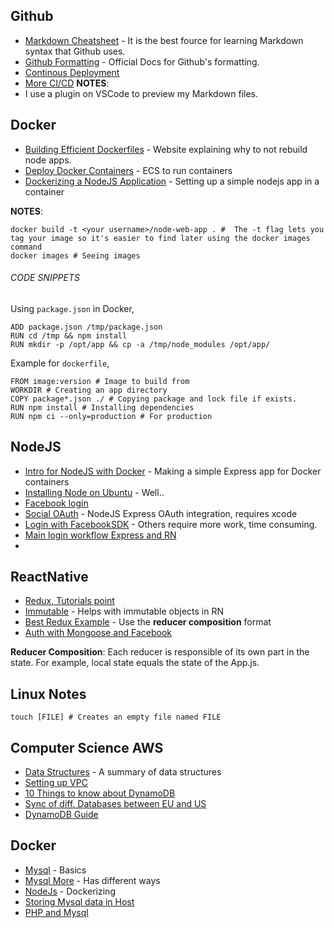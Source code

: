 ## Github
- [Markdown Cheatsheet](https://github.com/adam-p/markdown-here/wiki/Markdown-Cheatsheet) - It is the best fource for learning Markdown syntax that Github uses.
- [Github Formatting](https://help.github.com/en/articles/basic-writing-and-formatting-syntax#quoting-code) - Official Docs for Github's formatting.
- [Continous Deployment](https://hackernoon.com/continuous-deployment-with-aws-codedeploy-github-d1eb97550b82)
- [More CI/CD](https://medium.com/@mosheezderman/how-to-set-up-ci-cd-pipeline-for-a-node-js-app-with-jenkins-c51581cc783c)
**NOTES**:
- I use a plugin on VSCode to preview my Markdown files.


## Docker
- [Building Efficient Dockerfiles](http://bitjudo.com/blog/2014/03/13/building-efficient-dockerfiles-node-dot-js/) - Website explaining why to not rebuild node apps.
- [Deploy Docker Containers](https://aws.amazon.com/getting-started/tutorials/deploy-docker-containers/) - ECS to run containers
- [Dockerizing a NodeJS Application](https://nodejs.org/en/docs/guides/nodejs-docker-webapp/) - Setting up a simple nodejs app in a container

**NOTES**:
```
docker build -t <your username>/node-web-app . #  The -t flag lets you tag your image so it's easier to find later using the docker images command
docker images # Seeing images
```

###### CODE SNIPPETS
Using ```package.json``` in Docker,
```
ADD package.json /tmp/package.json
RUN cd /tmp && npm install
RUN mkdir -p /opt/app && cp -a /tmp/node_modules /opt/app/
```

Example for ```dockerfile```,
```
FROM image:version # Image to build from
WORKDIR # Creating an app directory
COPY package*.json ./ # Copying package and lock file if exists.
RUN npm install # Installing dependencies
RUN npm ci --only=production # For production
```

## NodeJS
- [Intro for NodeJS with Docker](https://nodejs.org/en/docs/guides/nodejs-docker-webapp/) - Making a simple Express app for Docker containers
- [Installing Node on Ubuntu](https://websiteforstudents.com/install-the-latest-node-js-and-nmp-packages-on-ubuntu-16-04-18-04-lts/) - Well..
- [Facebook login](https://codeburst.io/node-js-rest-api-facebook-login-121114ee04d8?gi=d9ee6ee0b1d)
- [Social OAuth](https://alexanderpaterson.com/posts/add-social-authentication-to-a-react-native-application) - NodeJS Express OAuth integration, requires xcode
- [Login with FacebookSDK](https://developers.facebook.com/docs/react-native/login/) - Others require more work, time consuming.
- [Main login workflow Express and RN](https://appdividend.com/2018/02/07/node-js-jwt-authentication-tutorial-scratch/)
- 

## ReactNative
- [Redux, Tutorials point](https://www.tutorialspoint.com/redux/redux_installation.htm)
- [Immutable](https://immutable-js.github.io/immutable-js/) - Helps with immutable objects in RN
- [Best Redux Example](https://redux.js.org/basics/reducers) - Use the **reducer composition** format
- [Auth with Mongoose and Facebook](https://alexanderpaterson.com/posts/add-social-authentication-to-a-react-native-application)

**Reducer Composition**: Each reducer is responsible of its own part in the state. For example, local state equals the state of the App.js.

## Linux Notes
```
touch [FILE] # Creates an empty file named FILE

```

## Computer Science AWS
- [Data Structures](https://medium.com/swlh/introduction-to-data-structures-9134b7d064a6) - A summary of data structures
- [Setting up VPC](https://docs.aws.amazon.com/vpc/latest/userguide/what-is-amazon-vpc.html)
- [10 Things to know about DynamoDB](https://cloudacademy.com/blog/amazon-dynamodb-ten-things/)
- [Sync of diff. Databases between EU and US](https://aws.amazon.com/blogs/database/how-to-create-a-fast-and-globally-available-user-profiling-system-by-using-amazon-dynamodb-global-tables/)
- [DynamoDB Guide](https://www.dynamodbguide.com/key-concepts/)

## Docker 
- [Mysql](https://dev.mysql.com/doc/mysql-installation-excerpt/5.5/en/docker-mysql-getting-started.html) - Basics
- [Mysql More](https://severalnines.com/blog/mysql-docker-containers-understanding-basics) - Has different ways
- [NodeJs](https://www.digitalocean.com/community/tutorials/how-to-build-a-node-js-application-with-docker) - Dockerizing 
- [Storing Mysql data in Host](http://www.inanzzz.com/index.php/post/l1ux/dockerfile-example-for-storing-mysql-data-outside-of-container)
- [PHP and Mysql](http://blog.adnansiddiqi.me/create-your-first-php-mysql-application-in-docker/)